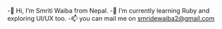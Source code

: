  -👋 Hi, I’m Smriti Waiba from Nepal.
 -🌱 I’m currently learning Ruby and exploring UI/UX too.
 -📫 you can mail me on smridewaiba2@gmail.com

